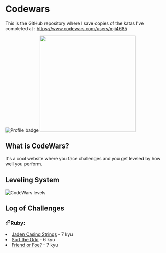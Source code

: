 # Codewars



This is the GitHub repository where I save copies of the katas I've completed at :  https://www.codewars.com/users/mjj4685



<img src="https://camo.githubusercontent.com/992e0931193b99b7a0d4953d46aa2494b8d2dc7c37b9ab80ff5fd5731126bf11/68747470733a2f2f7777772e636f6465776172732e636f6d2f75736572732f6d6a6a343638352f6261646765732f6c61726765" alt="Profile badge" data-canonical-src="https://www.codewars.com/users/mjj4685/badges/large" style="max-width:100%;">


<img src="https://media.giphy.com/media/YWUpVw86AtIbe/giphy.gif" width="300px">





##  What is CodeWars?





It's a cool website where you face challenges and you get leveled by how well you perform.






## Leveling System

<img src="https://camo.githubusercontent.com/5f28e2e61b2abbc1144a892d684a6b87e58f5b10526170cf7496012a3dbe08bb/68747470733a2f2f692e696d6775722e636f6d2f566d3737584d762e706e67" alt="CodeWars levels" data-canonical-src="https://i.imgur.com/Vm77XMv.png" style="max-width:100%;">



## Log of Challenges

<h3><a id="user-content-javascript" class="anchor" aria-hidden="true" href="#javascript"><svg class="octicon octicon-link" viewBox="0 0 16 16" version="1.1" width="16" height="16" aria-hidden="true"><path fill-rule="evenodd" d="M7.775 3.275a.75.75 0 001.06 1.06l1.25-1.25a2 2 0 112.83 2.83l-2.5 2.5a2 2 0 01-2.83 0 .75.75 0 00-1.06 1.06 3.5 3.5 0 004.95 0l2.5-2.5a3.5 3.5 0 00-4.95-4.95l-1.25 1.25zm-4.69 9.64a2 2 0 010-2.83l2.5-2.5a2 2 0 012.83 0 .75.75 0 001.06-1.06 3.5 3.5 0 00-4.95 0l-2.5 2.5a3.5 3.5 0 004.95 4.95l1.25-1.25a.75.75 0 00-1.06-1.06l-1.25 1.25a2 2 0 01-2.83 0z"></path></svg></a>Ruby:</h3>


<li wfd-id="71"><a href="https://github.com/mjj4685/Codewars/blob/10a2b662e4dddff4cab21b3114fbb35d1785d523/Jaden%20Casing%20Strings-">Jaden Casing Strings</a> - 7 kyu</li>

<li wfd-id="71"><a href="https://github.com/mjj4685/Codewars/blob/c0c0b640186129bb40e5a4c79fca6360fe29f045/Sort%20the%20Odd">Sort the Odd</a> - 6 kyu</li>

<li wfd-id="71"><a href="https://github.com/mjj4685/Codewars/blob/0a366c3990f2c5a1be011ef66088eb68e34926fe/Friend%20or%20Foe">Friend or Foe?</a> - 7 kyu</li>
